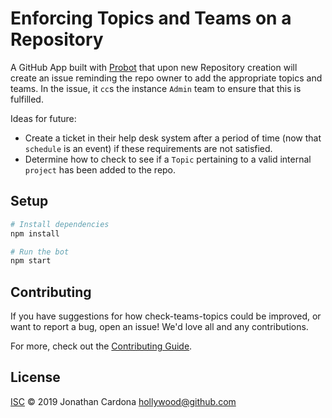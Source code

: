 # Enforcing Topics and Teams on a Repository

A GitHub App built with [Probot](https://github.com/probot/probot) that upon new Repository creation will create an issue reminding the repo owner to add the appropriate topics and teams. In the issue, it `cc`s the instance `Admin` team to ensure that this is fulfilled. 

Ideas for future:
  - Create a ticket in their help desk system after a period of time (now that `schedule` is an event) if these requirements are not satisfied.
  - Determine how to check to see if a `Topic` pertaining to a valid internal `project` has been added to the repo.

## Setup

```sh
# Install dependencies
npm install

# Run the bot
npm start
```

## Contributing

If you have suggestions for how check-teams-topics could be improved, or want to report a bug, open an issue! We'd love all and any contributions.

For more, check out the [Contributing Guide](CONTRIBUTING.md).

## License

[ISC](LICENSE) © 2019 Jonathan Cardona <hollywood@github.com>
